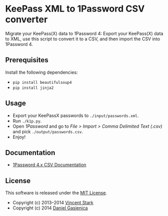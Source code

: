 # KeePass XML to 1Password CSV converter

Migrate your KeePass(X) data to 1Password 4: Export your KeePass(X) data to XML,
use this script to convert it to a CSV, and then import the CSV into
1Password 4.

## Prerequisites

Install the following dependencies:

- `pip install beautifulsoup4`
- `pip install jinja2`

## Usage

- Export your KeePassX passwords to `./input/passwords.xml`.
- Run `./k1p.py`.
- Open *1Password* and go to *File > Import > Comma Delimited Text (.csv)* and
  pick `./output/passwords.csv`.
- Enjoy!

## Documentation

- [1Password 4.x CSV Documentation](https://learn2.agilebits.com/1Password4/Mac/en/KB/import.html#csv--comma-separated-values)

## License

This software is released under the [MIT License](http://opensource.org/licenses/MIT).

- Copyright (c) 2013–2014 [Vincent Stark](http://vstark.net)
- Copyright (c) 2014 [Daniel Gasienica](http://www.gasi.ch)
